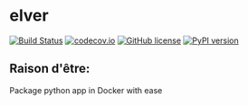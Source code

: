 # elver

[![Build Status](https://img.shields.io/circleci/project/github/ravwojdyla/elver/master.svg)](https://circleci.com/gh/ravwojdyla/elver)
[![codecov.io](https://codecov.io/github/ravwojdyla/elver/coverage.svg?branch=master)](https://codecov.io/github/ravwojdyla/elver?branch=master)
[![GitHub license](https://img.shields.io/github/license/ravwojdyla/elver.svg)](./LICENSE)
[![PyPI version](https://badge.fury.io/py/elver.svg)](https://badge.fury.io/py/elver)

## Raison d'être:

Package python app in Docker with ease
